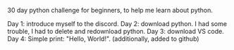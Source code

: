 30 day python challenge for beginners, to help me learn about python. 

Day 1: introduce myself to the discord.
Day 2: download python. I had some trouble, I had to delete and redownload python.
Day 3: download VS code.
Day 4: Simple print: "Hello, World!". (additionally, added to github)
